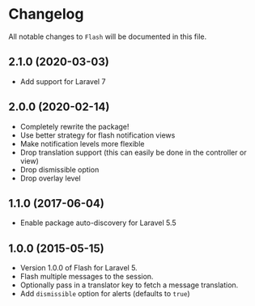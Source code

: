 # Changelog

All notable changes to `Flash` will be documented in this file.

## 2.1.0 (2020-03-03)

- Add support for Laravel 7

## 2.0.0 (2020-02-14)

- Completely rewrite the package!
- Use better strategy for flash notification views
- Make notification levels more flexible
- Drop translation support (this can easily be done in the controller or view)
- Drop dismissible option
- Drop overlay level

## 1.1.0 (2017-06-04)

- Enable package auto-discovery for Laravel 5.5 

## 1.0.0 (2015-05-15)

- Version 1.0.0 of Flash for Laravel 5.
- Flash multiple messages to the session.
- Optionally pass in a translator key to fetch a message translation.
- Add `dismissible` option for alerts (defaults to `true`)

